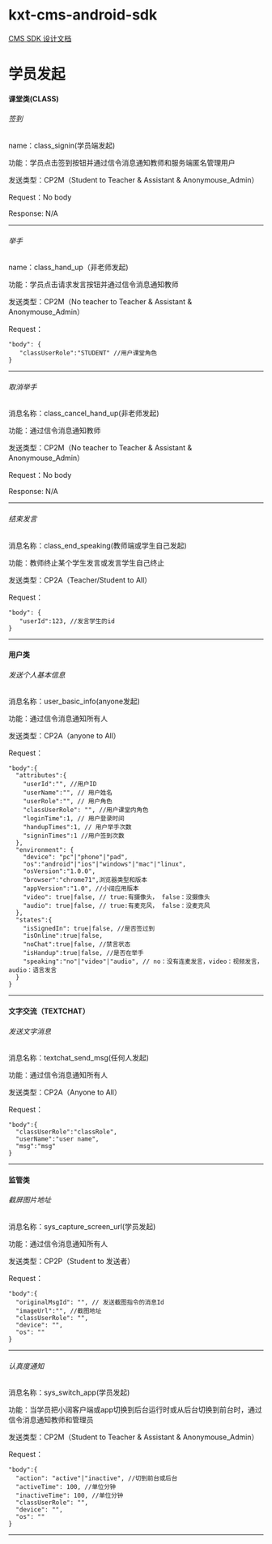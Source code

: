# kxt-cms-android-sdk
[CMS SDK 设计文档](http://10.1.60.90:9000/index.php/%E5%A3%B0%E7%BD%91%E4%BF%A1%E4%BB%A4%E6%9B%BF%E6%8D%A2Coco%E8%AE%BE%E8%AE%A1%E6%96%87%E6%A1%A3#.E8.AF.BE.E5.A0.82.E7.B1.BB.EF.BC.88CLASS.EF.BC.89)
# 学员发起
#### 课堂类(CLASS)
###### 签到
name：class_signin(学员端发起)

功能：学员点击签到按钮并通过信令消息通知教师和服务端匿名管理用户

发送类型：CP2M（Student to Teacher & Assistant & Anonymouse_Admin）

Request：No body

Response: N/A

---

###### 举手
name：class_hand_up（非老师发起)

功能：学员点击请求发言按钮并通过信令消息通知教师

发送类型：CP2M（No teacher to Teacher & Assistant & Anonymouse_Admin）

Request：
```
"body": {
   "classUserRole":"STUDENT" //用户课堂角色
}
```

---

###### 取消举手
消息名称：class_cancel_hand_up(非老师发起)

功能：通过信令消息通知教师

发送类型：CP2M（No teacher to Teacher & Assistant & Anonymouse_Admin）

Request：No body

Response: N/A

---

###### 结束发言
消息名称：class_end_speaking(教师端或学生自己发起)

功能：教师终止某个学生发言或发言学生自己终止

发送类型：CP2A（Teacher/Student to All）

Request：
```
"body": {
   "userId":123, //发言学生的id
}
```

---

#### 用户类
###### 发送个人基本信息
消息名称：user_basic_info(anyone发起)

功能：通过信令消息通知所有人

发送类型：CP2A（anyone to All）

Request：
```
"body":{
  "attributes":{
    "userId":"", //用户ID
    "userName":"", // 用户姓名
    "userRole":"", // 用户角色
    "classUserRole": "", //用户课堂内角色
    "loginTime":1, // 用户登录时间
    "handupTimes":1, // 用户举手次数
    "signinTimes":1 //用户签到次数
  },
  "environment": {
    "device": "pc"|"phone"|"pad",
    "os":"android"|"ios"|"windows"|"mac"|"linux",
    "osVersion":"1.0.0",
    "browser":"chrome71",浏览器类型和版本
    "appVersion":"1.0", //小阔应用版本
    "video": true|false, // true:有摄像头， false：没摄像头
    "audio": true|false, // true:有麦克风， false：没麦克风
  },
  "states":{
    "isSignedIn": true|false, //是否签过到
    "isOnline":true|false,
    "noChat":true|false, //禁言状态
    "isHandup":true|false, //是否在举手
    "speaking":"no"|"video"|"audio", // no：没有连麦发言，video：视频发言，audio：语言发言
  }
}
```

---
#### 文字交流（TEXTCHAT）
###### 发送文字消息
消息名称：textchat_send_msg(任何人发起)

功能：通过信令消息通知所有人

发送类型：CP2A（Anyone to All）

Request：
```
"body":{
  "classUserRole":"classRole",
  "userName":"user name",
  "msg":"msg"
}
```

---
#### 监管类
###### 截屏图片地址
消息名称：sys_capture_screen_url(学员发起)

功能：通过信令消息通知所有人

发送类型：CP2P（Student to 发送者）

Request：
```
"body":{
  "originalMsgId": "", // 发送截图指令的消息Id
  "imageUrl":"", //截图地址
  "classUserRole": "",
  "device": "",
  "os": ""
}
```
---
###### 认真度通知
消息名称：sys_switch_app(学员发起)

功能：当学员把小阔客户端或app切换到后台运行时或从后台切换到前台时，通过信令消息通知教师和管理员

发送类型：CP2M（Student to Teacher & Assistant & Anonymouse_Admin）

Request：
```
"body":{
  "action": "active"|"inactive", //切到前台或后台
  "activeTime": 100, //单位分钟
  "inactiveTime": 100, //单位分钟
  "classUserRole": "",
  "device": "",
  "os": ""
}
```
---
